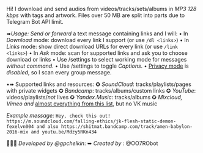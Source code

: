 Hi! I download and send audios from videos/tracks/sets/albums in *MP3 128 kbps* with tags and artwork. Files over 50 MB are split into parts due to Telegram Bot API limit.

➠*Usage:*
_Send or forward_ a text message containing links and I will:
• In *Download* mode: download every link I support (or use `/dl <links>`)
• In *Links* mode: show direct download URLs for every link (or use `/link <links>`)
• In *Ask* mode: scan for supported links and ask you to choose download or links
• Use /settings to select working mode for messages *without command*.
• Use /settings to toggle *Captions*.
• [Privacy mode](https://core.telegram.org/bots#privacy-mode) is _disabled_, so I scan every group message.

•➠ Supported links and resources:
✪ *SoundCloud*: tracks/playlists/pages with private widgets
✪ *Bandcamp*: tracks/albums/custom links
✪ *YouTube*: videos/playlists/_not_ lives
✪ *Yandex.Music*: tracks/albums
✪ *Mixcloud, Vimeo and* [almost everything from this list](https://ytdl-org.github.io/youtube-dl/supportedsites.html), but no VK music

*Example message:*
`Hey, check this out! https://m.soundcloud.com/falling-ethics/jk-flesh-static-demon-fexelvn004 and also https://shitmat.bandcamp.com/track/amen-babylon-2016-mix and youtu.be/Mdzy5RKn434`

👨🏻‍💻 *Developed by @gpchelkin*:
➥ *Created by* : @OO7RObot
